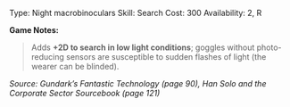 Type: Night macrobinoculars
Skill: Search
Cost: 300
Availability: 2, R

**Game Notes:** 
> Adds **+2D to search in low light conditions**; goggles without photo-reducing sensors are susceptible to sudden flashes of light (the wearer can be blinded).

*Source: Gundark’s Fantastic Technology (page 90), Han Solo and the Corporate Sector Sourcebook (page 121)*